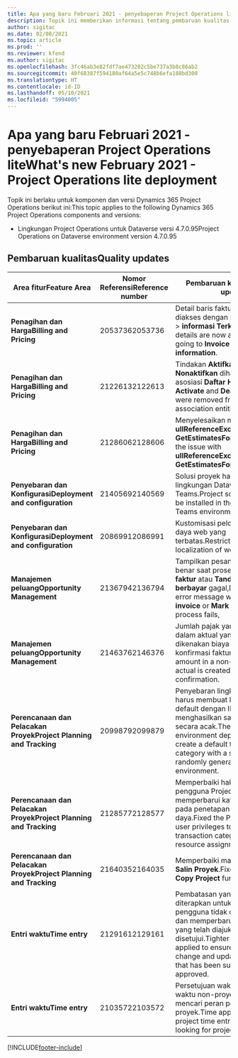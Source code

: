 ```yaml
---
title: Apa yang baru Februari 2021 - penyebaperan Project Operations lite
description: Topik ini memberikan informasi tentang pembaruan kualitas yang tersedia pada rilis Februari 2021 penyebaran Project Operations Lite.
author: sigitac
ms.date: 02/08/2021
ms.topic: article
ms.prod: ''
ms.reviewer: kfend
ms.author: sigitac
ms.openlocfilehash: 3fc46ab3e82fdf7ae473202c5be737a3b8c86ab2
ms.sourcegitcommit: 40f68387f594180af64a5e5c748b6efa188bd300
ms.translationtype: HT
ms.contentlocale: id-ID
ms.lasthandoff: 05/10/2021
ms.locfileid: "5994005"
---
```

# <a name="whats-new-february-2021---project-operations-lite-deployment"></a><span data-ttu-id="da356-103">Apa yang baru Februari 2021 - penyebaperan Project Operations lite</span><span class="sxs-lookup"><span data-stu-id="da356-103">What's new February 2021 - Project Operations lite deployment</span></span>

<span data-ttu-id="da356-104">Topik ini berlaku untuk komponen dan versi Dynamics 365 Project Operations berikut ini:</span><span class="sxs-lookup"><span data-stu-id="da356-104">This topic applies to the following Dynamics 365 Project Operations components and versions:</span></span>

  - <span data-ttu-id="da356-105">Lingkungan Project Operations untuk Dataverse versi 4.7.0.95</span><span class="sxs-lookup"><span data-stu-id="da356-105">Project Operations on Dataverse environment version 4.7.0.95</span></span>

## <a name="quality-updates"></a><span data-ttu-id="da356-106">Pembaruan kualitas</span><span class="sxs-lookup"><span data-stu-id="da356-106">Quality updates</span></span>

| <span data-ttu-id="da356-107">**Area fitur**</span><span class="sxs-lookup"><span data-stu-id="da356-107">**Feature Area**</span></span> | <span data-ttu-id="da356-108">**Nomor Referensi**</span><span class="sxs-lookup"><span data-stu-id="da356-108">**Reference number**</span></span> | <span data-ttu-id="da356-109">**Pembaruan kualitas**</span><span class="sxs-lookup"><span data-stu-id="da356-109">**Quality update**</span></span> |
| --- | --- | --- |
| <span data-ttu-id="da356-110">**Penagihan dan Harga**</span><span class="sxs-lookup"><span data-stu-id="da356-110">**Billing and Pricing**</span></span> | <span data-ttu-id="da356-111">2053736</span><span class="sxs-lookup"><span data-stu-id="da356-111">2053736</span></span> | <span data-ttu-id="da356-112">Detail baris faktur sekarang dapat diakses dengan masuk ke **Faktur** > **informasi Terkait**.</span><span class="sxs-lookup"><span data-stu-id="da356-112">Invoice line details are now accessible by going to **Invoice** > **Related information**.</span></span> |
| <span data-ttu-id="da356-113">**Penagihan dan Harga**</span><span class="sxs-lookup"><span data-stu-id="da356-113">**Billing and Pricing**</span></span> | <span data-ttu-id="da356-114">2122613</span><span class="sxs-lookup"><span data-stu-id="da356-114">2122613</span></span> | <span data-ttu-id="da356-115">Tindakan **Aktifkan** dan **Nonaktifkan** dihapus dari entitas asosiasi **Daftar Harga**.</span><span class="sxs-lookup"><span data-stu-id="da356-115">The **Activate** and **Deactivate** actions were removed from the **Price List** association entities.</span></span> |
| <span data-ttu-id="da356-116">**Penagihan dan Harga**</span><span class="sxs-lookup"><span data-stu-id="da356-116">**Billing and Pricing**</span></span> | <span data-ttu-id="da356-117">2128606</span><span class="sxs-lookup"><span data-stu-id="da356-117">2128606</span></span> | <span data-ttu-id="da356-118">Menyelesaikan masalah dengan **ullReferenceException** di plug-in **GetEstimatesForProject**.</span><span class="sxs-lookup"><span data-stu-id="da356-118">Resolved the issue with **ullReferenceException** in the **GetEstimatesForProject** plug-in.</span></span> |
| <span data-ttu-id="da356-119">**Penyebaran dan Konfigurasi**</span><span class="sxs-lookup"><span data-stu-id="da356-119">**Deployment and configuration**</span></span> | <span data-ttu-id="da356-120">2140569</span><span class="sxs-lookup"><span data-stu-id="da356-120">2140569</span></span> | <span data-ttu-id="da356-121">Solusi proyek harus diinstal di lingkungan Dataverse Teams.</span><span class="sxs-lookup"><span data-stu-id="da356-121">Project solution must not be installed in the Dataverse Teams environments.</span></span> |
| <span data-ttu-id="da356-122">**Penyebaran dan Konfigurasi**</span><span class="sxs-lookup"><span data-stu-id="da356-122">**Deployment and configuration**</span></span> | <span data-ttu-id="da356-123">2086991</span><span class="sxs-lookup"><span data-stu-id="da356-123">2086991</span></span> | <span data-ttu-id="da356-124">Kustomisasi pelokalan sumber daya web yang terbatas.</span><span class="sxs-lookup"><span data-stu-id="da356-124">Restricted customizing localization of web resources.</span></span> |
| <span data-ttu-id="da356-125">**Manajemen peluang**</span><span class="sxs-lookup"><span data-stu-id="da356-125">**Opportunity Management**</span></span> | <span data-ttu-id="da356-126">2136794</span><span class="sxs-lookup"><span data-stu-id="da356-126">2136794</span></span> | <span data-ttu-id="da356-127">Tampilkan pesan kesalahan yang benar saat proses **Konfirmasi faktur** atau **Tandai faktur sebagai berbayar** gagal,</span><span class="sxs-lookup"><span data-stu-id="da356-127">Display correct error message when **Confirm invoice** or **Mark invoice as paid** process fails,</span></span> |
| <span data-ttu-id="da356-128">**Manajemen peluang**</span><span class="sxs-lookup"><span data-stu-id="da356-128">**Opportunity Management**</span></span> | <span data-ttu-id="da356-129">2146376</span><span class="sxs-lookup"><span data-stu-id="da356-129">2146376</span></span> | <span data-ttu-id="da356-130">Jumlah pajak yang dikoreksi dalam aktual yang tidak dikenakan biaya dibuat dari konfirmasi faktur.</span><span class="sxs-lookup"><span data-stu-id="da356-130">Corrected tax amount in a non-chargeable actual is created from invoice confirmation.</span></span> |
| <span data-ttu-id="da356-131">**Perencanaan dan Pelacakan Proyek**</span><span class="sxs-lookup"><span data-stu-id="da356-131">**Project Planning and Tracking**</span></span> | <span data-ttu-id="da356-132">2099879</span><span class="sxs-lookup"><span data-stu-id="da356-132">2099879</span></span> | <span data-ttu-id="da356-133">Penyebaran lingkungan Dataverse harus membuat kategori transaksi default dengan ID statis dan tidak menghasilkan satu per lingkungan secara acak.</span><span class="sxs-lookup"><span data-stu-id="da356-133">The Dataverse environment deployment must create a default transaction category with a static ID and not randomly generate one per environment.</span></span> |
| <span data-ttu-id="da356-134">**Perencanaan dan Pelacakan Proyek**</span><span class="sxs-lookup"><span data-stu-id="da356-134">**Project Planning and Tracking**</span></span> | <span data-ttu-id="da356-135">2128577</span><span class="sxs-lookup"><span data-stu-id="da356-135">2128577</span></span> | <span data-ttu-id="da356-136">Memperbaiki hak istimewa pengguna Project Service untuk memperbarui kategori transaksi pada penetapan sumber daya.</span><span class="sxs-lookup"><span data-stu-id="da356-136">Fixed the Project service user privileges to update the transaction category on a resource assignment.</span></span> |
| <span data-ttu-id="da356-137">**Perencanaan dan Pelacakan Proyek**</span><span class="sxs-lookup"><span data-stu-id="da356-137">**Project Planning and Tracking**</span></span> | <span data-ttu-id="da356-138">2164035</span><span class="sxs-lookup"><span data-stu-id="da356-138">2164035</span></span> | <span data-ttu-id="da356-139">Memperbaiki masalah fungsi **Salin Proyek**.</span><span class="sxs-lookup"><span data-stu-id="da356-139">Fixed issues with the **Copy Project** function.</span></span> |
| <span data-ttu-id="da356-140">**Entri waktu**</span><span class="sxs-lookup"><span data-stu-id="da356-140">**Time entry**</span></span> | <span data-ttu-id="da356-141">2129161</span><span class="sxs-lookup"><span data-stu-id="da356-141">2129161</span></span> | <span data-ttu-id="da356-142">Pembatasan yang lebih ketat diterapkan untuk memastikan pengguna tidak dapat mengubah dan memperbarui entri waktu yang telah diajukan atau disetujui.</span><span class="sxs-lookup"><span data-stu-id="da356-142">Tighter restrictions are applied to ensure users can't change and update a time entry that has been submitted or approved.</span></span> |
| <span data-ttu-id="da356-143">**Entri waktu**</span><span class="sxs-lookup"><span data-stu-id="da356-143">**Time entry**</span></span> | <span data-ttu-id="da356-144">2103572</span><span class="sxs-lookup"><span data-stu-id="da356-144">2103572</span></span> | <span data-ttu-id="da356-145">Persetujuan waktu untuk entri waktu non-proyek tidak boleh mencari peran persetujuan proyek.</span><span class="sxs-lookup"><span data-stu-id="da356-145">Time approval for non-project time entries must not be looking for project approver role.</span></span> |


[!INCLUDE[footer-include](../../includes/footer-banner.md)]